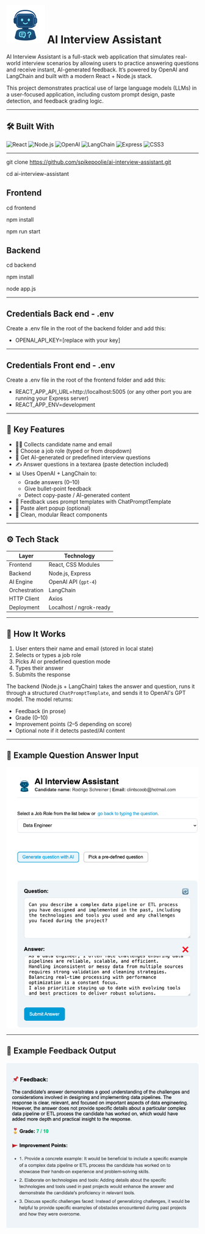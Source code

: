 # ![AI Interview Assistant](./assets/ai-assistant-readme.png) AI Interview Assistant

AI Interview Assistant is a full-stack web application that simulates real-world interview scenarios by allowing users to practice answering questions and receive instant, AI-generated feedback. It’s powered by OpenAI and LangChain and built with a modern React + Node.js stack.

This project demonstrates practical use of large language models (LLMs) in a user-focused application, including custom prompt design, paste detection, and feedback grading logic.

---

## 🛠 Built With

![React](https://img.shields.io/badge/Frontend-React-blue?logo=react)
![Node.js](https://img.shields.io/badge/Backend-Node.js-green?logo=node.js)
![OpenAI](https://img.shields.io/badge/AI-OpenAI-black?logo=openai)
![LangChain](https://img.shields.io/badge/LLM%20Orchestration-LangChain-9cf)
![Express](https://img.shields.io/badge/API-Express-lightgrey?logo=express)
![CSS3](https://img.shields.io/badge/Styles-CSS3-blue)

---

git clone https://github.com/spikepoolie/ai-interview-assistant.git

cd ai-interview-assistant

## Frontend

cd frontend

npm install

npm run start

## Backend

cd backend

npm install

node app.js

---

## Credentials Back end - .env

Create a .env file in the root of the backend folder and add this:

- OPENAI_API_KEY=[replace with your key]

---

## Credentials Front end - .env

Create a .env file in the root of the frontend folder and add this:

- REACT_APP_API_URL=http://localhost:5005 (or any other port you are running your Express server)
- REACT_APP_ENV=development

---

## 🌟 Key Features

- 🧑‍💼 Collects candidate name and email
- 💼 Choose a job role (typed or from dropdown)
- 🤖 Get AI-generated or predefined interview questions
- ✍️ Answer questions in a textarea (paste detection included)
- 📊 Uses OpenAI + LangChain to:
  - Grade answers (0–10)
  - Give bullet-point feedback
  - Detect copy-paste / AI-generated content
- 🧠 Feedback uses prompt templates with ChatPromptTemplate
- 🚫 Paste alert popup (optional)
- 🧽 Clean, modular React components

---

## ⚙️ Tech Stack

| Layer         | Technology              |
| ------------- | ----------------------- |
| Frontend      | React, CSS Modules      |
| Backend       | Node.js, Express        |
| AI Engine     | OpenAI API (`gpt-4`)    |
| Orchestration | LangChain               |
| HTTP Client   | Axios                   |
| Deployment    | Localhost / ngrok-ready |

---

## 🧠 How It Works

1. User enters their name and email (stored in local state)
2. Selects or types a job role
3. Picks AI or predefined question mode
4. Types their answer
5. Submits the response

The backend (Node.js + LangChain) takes the answer and question, runs it through a structured `ChatPromptTemplate`, and sends it to OpenAI's GPT model. The model returns:

- Feedback (in prose)
- Grade (0–10)
- Improvement points (2–5 depending on score)
- Optional note if it detects pasted/AI content

---

## 🧪 Example Question Answer Input

![Input](./assets/ai-assistant-readme-input.png)

---

## 🧪 Example Feedback Output

![Output](./assets/feedback.png)

